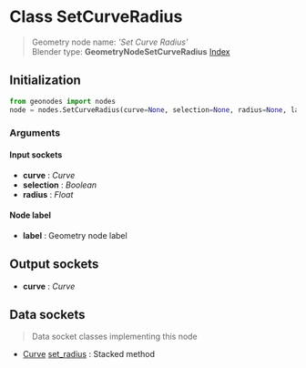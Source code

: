 
# Class SetCurveRadius

> Geometry node name: _'Set Curve Radius'_<br>Blender type:  **GeometryNodeSetCurveRadius**
[Index](/docs/index.md)

## Initialization


```python
from geonodes import nodes
node = nodes.SetCurveRadius(curve=None, selection=None, radius=None, label=None)
```


### Arguments


#### Input sockets



- **curve** : _Curve_
- **selection** : _Boolean_
- **radius** : _Float_



#### Node label



- **label** : Geometry node label



## Output sockets



- **curve** : _Curve_



## Data sockets

> Data socket classes implementing this node


- [Curve](../sockets/Curve.md) [set_radius](../sockets/Curve.md#set_radius) : Stacked method


